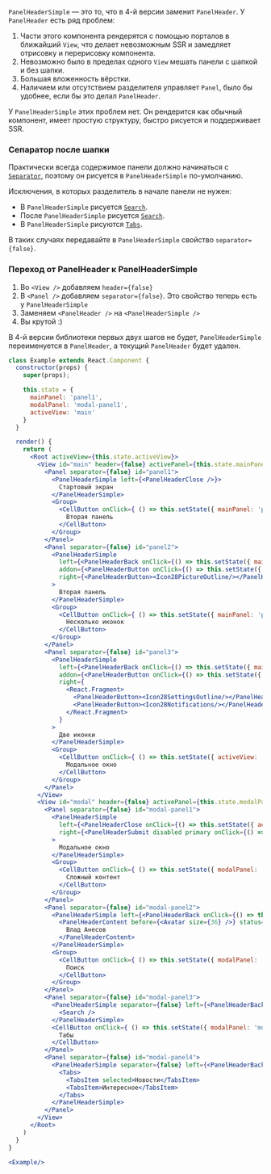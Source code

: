 `PanelHeaderSimple` — это то, что в 4-й версии заменит `PanelHeader`. У `PanelHeader` есть ряд проблем:

1. Части этого компонента рендерятся с помощью порталов в ближайший `View`, что делает невозможным SSR и замедляет
отрисовку и перерисовку компонента.
2. Невозможно было в пределах одного `View` мешать панели с шапкой и без шапки.
3. Большая вложенность вёрстки.
4. Наличием или отсутствием разделителя управляет `Panel`, было бы удобнее, если бы это делал `PanelHeader`.

У `PanelHeaderSimple` этих проблем нет. Он рендерится как обычный компонент, имеет простую структуру, быстро рисуется и
поддерживает SSR.

### Сепаратор после шапки

Практически всегда содержимое панели должно начинаться с [`Separator`](https://vkcom.github.io/vkui-styleguide/#!/Separator),
поэтому он рисуется в `PanelHeaderSimple` по-умолчанию.

Исключения, в которых разделитель в начале панели не нужен:
* В `PanelHeaderSimple` рисуется [`Search`](https://vkcom.github.io/vkui-styleguide/#!/Search).
* После `PanelHeaderSimple` рисуется [`Search`](https://vkcom.github.io/vkui-styleguide/#!/Search).
* В `PanelHeaderSimple` рисуются [`Tabs`](https://vkcom.github.io/vkui-styleguide/#!/Tabs).

В таких случаях передавайте в `PanelHeaderSimple` свойство `separator={false}`.

### Переход от PanelHeader к PanelHeaderSimple

1. Во `<View />` добавляем `header={false}`
2. В `<Panel />` добавляем `separator={false}`. Это свойство теперь есть у `PanelHeaderSimple`
3. Заменяем `<PanelHeader />` на `<PanelHeaderSimple />`
4. Вы крутой :)

В 4-й версии библиотеки первых двух шагов не будет, `PanelHeaderSimple` переименуется в `PanelHeader`,
а текущий `PanelHeader` будет удален.

```jsx
class Example extends React.Component {
  constructor(props) {
    super(props);

    this.state = {
      mainPanel: 'panel1',
      modalPanel: 'modal-panel1',
      activeView: 'main'
    }
  }

  render() {
    return (
      <Root activeView={this.state.activeView}>
        <View id="main" header={false} activePanel={this.state.mainPanel}>
          <Panel separator={false} id="panel1">
            <PanelHeaderSimple left={<PanelHeaderClose />}>
              Стартовый экран
            </PanelHeaderSimple>
            <Group>
              <CellButton onClick={ () => this.setState({ mainPanel: 'panel2' }) }>
                Вторая панель
              </CellButton>
            </Group>
          </Panel>
          <Panel separator={false} id="panel2">
            <PanelHeaderSimple
              left={<PanelHeaderBack onClick={() => this.setState({ mainPanel: 'panel1' })} />}
              addon={<PanelHeaderButton onClick={() => this.setState({ mainPanel: 'panel1' })}>Назад</PanelHeaderButton>}
              right={<PanelHeaderButton><Icon28PictureOutline/></PanelHeaderButton>}
            >
              Вторая панель
            </PanelHeaderSimple>
            <Group>
              <CellButton onClick={ () => this.setState({ mainPanel: 'panel3' }) }>
                Несколько иконок
              </CellButton>
            </Group>
          </Panel>
          <Panel separator={false} id="panel3">
            <PanelHeaderSimple
              left={<PanelHeaderBack onClick={() => this.setState({ mainPanel: 'panel2' })}/>}
              addon={<PanelHeaderButton onClick={() => this.setState({ mainPanel: 'panel2' })}>Назад</PanelHeaderButton>}
              right={
                <React.Fragment>
                  <PanelHeaderButton><Icon28SettingsOutline/></PanelHeaderButton>
                  <PanelHeaderButton><Icon28Notifications/></PanelHeaderButton>
                </React.Fragment>
              }
            >
              Две иконки
            </PanelHeaderSimple>
            <Group>
              <CellButton onClick={ () => this.setState({ activeView: 'modal' }) }>
                Модальное окно
              </CellButton>
            </Group>
          </Panel>
        </View>
        <View id="modal" header={false} activePanel={this.state.modalPanel}>
          <Panel separator={false} id="modal-panel1">
            <PanelHeaderSimple
              left={<PanelHeaderClose onClick={() => this.setState({ activeView: 'main' })} />}
              right={<PanelHeaderSubmit disabled primary onClick={() => this.setState({ activeView: 'main' })} />}
            >
              Модальное окно
            </PanelHeaderSimple>
            <Group>
              <CellButton onClick={ () => this.setState({ modalPanel: 'modal-panel2' }) }>
                Сложный контент
              </CellButton>
            </Group>
          </Panel>
          <Panel separator={false} id="modal-panel2">
            <PanelHeaderSimple left={<PanelHeaderBack onClick={() => this.setState({ modalPanel: 'modal-panel1' })} />}>
              <PanelHeaderContent before={<Avatar size={36} />} status="Был в сети вчера">
                Влад Анесов
              </PanelHeaderContent>
            </PanelHeaderSimple>
            <Group>
              <CellButton onClick={ () => this.setState({ modalPanel: 'modal-panel3' }) }>
                Поиск
              </CellButton>
            </Group>
          </Panel>
          <Panel separator={false} id="modal-panel3">
            <PanelHeaderSimple separator={false} left={<PanelHeaderBack onClick={() => this.setState({ modalPanel: 'modal-panel2' })} />}>
              <Search />
            </PanelHeaderSimple>
            <CellButton onClick={ () => this.setState({ modalPanel: 'modal-panel4' }) }>
              Табы
            </CellButton>
          </Panel>
          <Panel separator={false} id="modal-panel4">
            <PanelHeaderSimple separator={false} left={<PanelHeaderBack onClick={() => this.setState({ modalPanel: 'modal-panel3' })} />}>
              <Tabs>
                <TabsItem selected>Новости</TabsItem>
                <TabsItem>Интересное</TabsItem>
              </Tabs>
            </PanelHeaderSimple>
          </Panel>
        </View>
      </Root>
    )
  }
}

<Example/>
```

